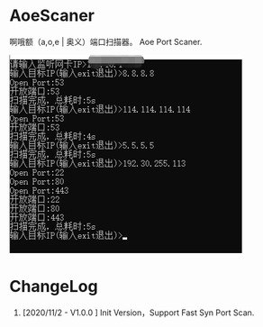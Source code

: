 # AoeScaner
啊哦额（a,o,e | 奥义）端口扫描器。 Aoe Port Scaner.

![PortScan](doc/img/port-scan.png)


# ChangeLog
1. [2020/11/2 - V1.0.0 ] Init Version，Support Fast Syn Port Scan.
